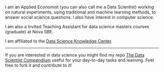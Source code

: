 I am an Applied Economist (you can also call me a Data Scientist) working on natural experiments, using traditional and machine learning methods, to answer social science questions. I also have interest in computer science.

I am also a Invited Teaching Assistant for data science masters courses (graduate) at Nova SBE.

I am affiliated to the [Data Science Knowledge Center](https://www.novasbe.unl.pt/en/data-science/people).

----

If you are interested in data science you might find my repo [The Data Scientist Compendium](https://github.com/bforbesc/the-data-scientist-compendium) useful for your day-to-day tasks and learning. Feel free to fork it and contribute to it!
